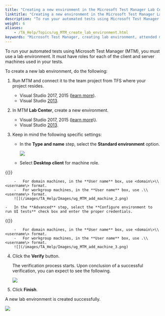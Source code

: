 ```yaml
--- 
title: "Creating a new environment in the Microsoft Test Manager Lab Center"
linktitle: "Creating a new environment in the Microsoft Test Manager Lab Center"
description: "To run your automated tests using Microsoft Test Manager (MTM), you must use a lab environment. It must have roles for each of the client and server machines used in your tests."
weight: 6
aliases: 
    - /TA_Help/Topics/ug_MTM_create_lab_environment.html
keywords: "Microsoft Test Manager, creating lab environment, attended mode, MTM, creating lab environment, Team Foundation Server, integration, creating lab environment, attended mode"
---
```


To run your automated tests using Microsoft Test Manager \(MTM\), you must use a lab environment. It must have roles for each of the client and server machines used in your tests.

To create a new lab environment, do the following:

1.  Run MTM and connect it to the team project from TFS where your project resides.

    -   Visual Studio 2017, 2015 \([learn more](https://docs.microsoft.com/id-id/vsts/manual-test/mtm/connect-microsoft-test-manager-to-your-team-project-and-test-plan?view=vsts)\).
    -   Visual Studio [2013](https://msdn.microsoft.com/en-us/library/dd380739(v=vs.120).aspx).
2.  In MTM **Lab Center**, create a new environment.

    -   Visual Studio 2017, 2015 \([learn more](https://msdn.microsoft.com/en-us/library/ee390842(v=vs.140).aspx)\).
    -   Visual Studio [2013](https://msdn.microsoft.com/en-us/library/ee390842(v=vs.120).aspx).
3.  Keep in mind the following specific settings:

    -   In the **Type and name** step, select the **Standard environment** option.

        ![](/images/TA_Help/Images/ug_MTM_new_environment.png)

    -   Select **Desktop client** for machine role.

{{<note>}}

        -   For domain machines, in the **User name** box, use <domain\>\\<username\> format.
        -   For workgroup machines, in the **User name** box, use .\\<username\> format.
        ![](/images/TA_Help/Images/ug_MTM_add_machine_2.png)

    -   In the **Advanced** step, select the **Configure environment to run UI tests** check box and enter the proper credentials.

{{<note>}}

        -   For domain machines, in the **User name** box, use <domain\>\\<username\> format.
        -   For workgroup machines, in the **User name** box, use .\\<username\> format.
        ![](/images/TA_Help/Images/ug_MTM_add_machine_3.png)

4.  Click the **Verify** button.

    The verification process starts. Upon conclusion of a successful verification, you can expect to see the following.

    ![](/images/TA_Help/Images/MTM_verify_environment.png)

5.  Click **Finish**.


A new lab environment is created successfully.

![](/images/TA_Help/Images/MTM_new_created_environment.png)




